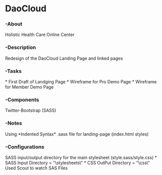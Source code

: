 DaoCloud 
========
<h3>-About</h3>
	Holistic Health Care Online Center

<h3>-Description</h3>
	Redesign of the DaoCloud Landing Page and linked pages

<h3>-Tasks</h3>
	* First Draft of Landging Page
	* Wireframe for Pro Demo Page
	* Wireframe for Member Demo Page

<h3>-Components</h3>
	Twitter-Bootstrap (SASS)

<h3>-Notes</h3>
	Using *Indented Syntax* .sass file for landing-page (index.html styles)

<h3>-Configurations</h3>
	SASS input/output directory for the main stylesheet (style.sass/style.css) 
		* SASS Input Directory = "\stylesheets\"
		* CSS OutPut Directory = "\css\"
Used Scout to watch SAS Files

